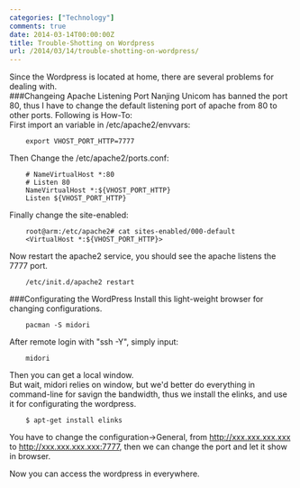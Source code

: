 ```yaml
---
categories: ["Technology"]
comments: true
date: 2014-03-14T00:00:00Z
title: Trouble-Shotting on Wordpress
url: /2014/03/14/trouble-shotting-on-wordpress/
---
```


Since the Wordpress is located at home, there are several problems for dealing with.<br />
###Changeing Apache Listening Port
Nanjing Unicom has banned the port 80, thus I have to change the default listening port of apache from 80 to other ports. Following is How-To:<br />
First import an variable in /etc/apache2/envvars:<br />

```
	export VHOST_PORT_HTTP=7777

```
Then Change the /etc/apache2/ports.conf: <br />

```
	# NameVirtualHost *:80
	# Listen 80
	NameVirtualHost *:${VHOST_PORT_HTTP}
	Listen ${VHOST_PORT_HTTP}

```
Finally change the site-enabled:<br />

```
	root@arm:/etc/apache2# cat sites-enabled/000-default
	<VirtualHost *:${VHOST_PORT_HTTP}>

```
Now restart the apache2 service, you should see the apache listens the 7777 port. <br />

```
	/etc/init.d/apache2 restart

```

###Configurating the WordPress
Install this light-weight browser for changing configurations. <br />

```
	pacman -S midori

```
After remote login with "ssh -Y", simply input: <br />

```
	midori 

```
Then you can get a local window. <br />
But wait, midori relies on window, but we'd better do everything in command-line for savign the bandwidth, thus we install the elinks, and use it for configurating the wordpress.<br />

```
	$ apt-get install elinks

```
You have to change the configuration->General, from http://xxx.xxx.xxx.xxx to http://xxx.xxx.xxx.xxx:7777, then we can change the port and let it show in browser. <br />

Now you can access the wordpress in everywhere. 
